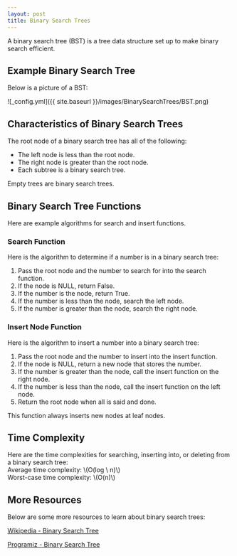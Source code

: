 ```yaml
---
layout: post
title: Binary Search Trees
---
```


A binary search tree (BST) is a tree data structure set up to make binary search efficient.

## Example Binary Search Tree
Below is a picture of a BST:

![_config.yml]({{ site.baseurl }}/images/BinarySearchTrees/BST.png)

## Characteristics of Binary Search Trees
The root node of a binary search tree has all of the following:
- The left node is less than the root node.
- The right node is greater than the root node.
- Each subtree is a binary search tree.

Empty trees are binary search trees.

## Binary Search Tree Functions
Here are example algorithms for search and insert functions.

### Search Function
Here is the algorithm to determine if a number is in a binary search tree:  
1. Pass the root node and the number to search for into the search function.
2. If the node is NULL, return False.
3. If the number is the node, return True.
4. If the number is less than the node, search the left node.
5. If the number is greater than the node, search the right node.

### Insert Node Function
Here is the algorithm to insert a number into a binary search tree:
1. Pass the root node and the number to insert into the insert function.
2. If the node is NULL, return a new node that stores the number.
3. If the number is greater than the node, call the insert function on the right node.
4. If the number is less than the node, call the insert function on the left node.
5. Return the root node when all is said and done.

This function always inserts new nodes at leaf nodes.

## Time Complexity
Here are the time complexities for searching, inserting into, or deleting from a binary search tree:  
Average time complexity: \\(O(log \ n)\\)  
Worst-case time complexity: \\(O(n)\\)  

## More Resources
Below are some more resources to learn about binary search trees:

[Wikipedia - Binary Search Tree](https://en.wikipedia.org/wiki/Binary_search_tree)

[Programiz - Binary Search Tree](https://www.programiz.com/dsa/binary-search-tree)
